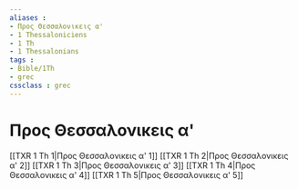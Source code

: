 ```yaml
---
aliases : 
- Προς Θεσσαλονικεις α'
- 1 Thessaloniciens
- 1 Th
- 1 Thessalonians
tags : 
- Bible/1Th
- grec
cssclass : grec
---
```


# Προς Θεσσαλονικεις α'

[[TXR 1 Th 1|Προς Θεσσαλονικεις α' 1]]
[[TXR 1 Th 2|Προς Θεσσαλονικεις α' 2]]
[[TXR 1 Th 3|Προς Θεσσαλονικεις α' 3]]
[[TXR 1 Th 4|Προς Θεσσαλονικεις α' 4]]
[[TXR 1 Th 5|Προς Θεσσαλονικεις α' 5]]
